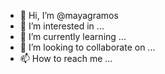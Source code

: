 - 👋 Hi, I’m @mayagramos
- 👀 I’m interested in ...
- 🌱 I’m currently learning ...
- 💞️ I’m looking to collaborate on ...
- 📫 How to reach me ...

<!---
mayagramos/mayagramos is a ✨ special ✨ repository because its `README.md` (this file) appears on your GitHub profile.
You can click the Preview link to take a look at your changes.
--->
